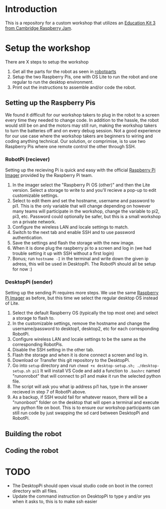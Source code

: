 # Introduction
This is a repository for a custom workshop that utilizes an [Education Kit 3 from Cambridge Raspberry Jam](https://camjam.me/?page_id=1035).

# Setup the workshop
There are X steps to setup the workshop
1. Get all the parts for the robot as seen in [robotparts](robotparts.md) 
2. Setup the two Raspberry Pis, one with OS Lite to run the robot and one regular to run the desktop environment.
3. Print out the instructions to assemble and/or code the robot.

## Setting up the Raspberry Pis
We found it difficult for our workshop takers to plug in the robot to a screen every time they needed to change code. In addition to the hassle, the robot would still be on and the motors may still run, making the workshop takers to turn the batteries off and on every debug session. Not a good experience for our use case where the workshop takers are beginners to wiring and coding anything technical. Our solution, or comprimise, is to use two Raspberry Pis where one remote control the other through SSH.

### RobotPi (reciever)
Setting up the recieving Pi is quick and easy with the official [Raspberry Pi Imager](https://www.raspberrypi.com/software/) provided by the Raspberry Pi team.

1. In the imager select the "Raspberry Pi OS (other)" and then the Lite version. Select a storage to write to and you'll recieve a pop-up to edit customizable settings.  
2. Select to edit them and set the hostname, username and password to pi1. This is the only variable that will change depending on however many teams will participate in the workshop, change the variable to pi2, pi3, etc. Password could optionally be safer, but this is a small workshop on a private network.  
3. Configure the wireless LAN and locale settings to match.  
4. Switch to the next tab and enable SSH and to use password authentication.  
5. Save the settings and flash the storage with the new image.
6. When it is done plug the raspberry pi to a screen and log in (we had trouble setting it up with SSH without a first login)
7. Bonus; run `hostname -I` in the terminal and write down the given ip adress, this will be used in DesktopPi.
The RobotPi should all be setup for now :)

### DesktopPi (sender)
Setting up the sending Pi requires more steps. We use the same [Raspberry Pi Imager](https://www.raspberrypi.com/software/) as before, but this time we select the regular desktop OS instead of Lite.

1. Select the default Raspberry OS (typically the top most one) and select a storage to flash to.
2. In the customizable settings, remove the hostname and change the username/password to desktop1, desktop2, etc for each corresponding RobotPi.
3. Configure wireless LAN and locale settings to be the same as the corresponding RobotPis.
4. Disable the SSH setting in the other tab.
5. Flash the storage and when it is done connect a screen and log in.
6. Download or Transfer this git repository to the DesktopPi.
7. Go into `setup` directory and run ```chmod +x desktop-setup.sh; ./desktop-setup.sh pi1``` It will install VS Code and add a function to `.bashrc` named "runonrobot" that will connect to pi1 and make it run the selected python file.
8. The script will ask you what ip address pi1 has, type in the answer recieved in step 7 of RobotPi above.
9. As a backup, if SSH would fail for whatever reason, there will be a "runonboot" folder on the desktop that will open a terminal and execute any python file on boot. This is to ensure our workshop participants can still run code by just swapping the sd card between DesktopPi and RobotPi.

## Building the robot

## Coding the robot


# TODO
- The DesktopPi should open visual studio code on boot in the correct directory with all files.
- Update the command instruction on DesktopPi to type y and/or yes when it asks to, this is to make ssh easier
